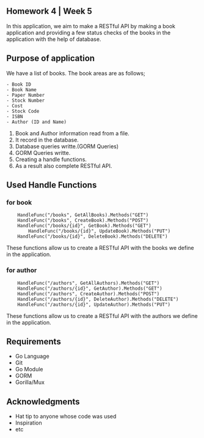 ## Homework 4 | Week 5
In this application, we aim to make a RESTful API by making a book application and providing a few status checks of the books in the application with the help of database.

## Purpose of application

We have a list of books.
The book areas are as follows;
```
- Book ID
- Book Name
- Paper Number
- Stock Number
- Cost
- Stock Code
- ISBN
- Author (ID and Name)
```
1. Book and Author information read from a file.
2. It record in the database.
3. Database queries writte.(GORM Queries)
4. GORM Queries writte.
5. Creating a handle functions.
6. As a result also complete RESTful API.

 
## Used Handle Functions

### for book
```
	HandleFunc("/books", GetAllBooks).Methods("GET")
	HandleFunc("/books", CreateBook).Methods("POST")
	HandleFunc("/books/{id}", GetBook).Methods("GET")
        HandleFunc("/books/{id}", UpdateBook).Methods("PUT")
	HandleFunc("/books/{id}", DeleteBook).Methods("DELETE")
```
These functions allow us to create a RESTful API with the books we define in the application.

### for author
```
	HandleFunc("/authors", GetAllAuthors).Methods("GET")
	HandleFunc("/authors/{id}", GetAuthor).Methods("GET")
	HandleFunc("/authors", CreateAuthor).Methods("POST")
	HandleFunc("/authors/{id}", DeleteAuthor).Methods("DELETE")
	HandleFunc("/authors/{id}", UpdateAuthor).Methods("PUT")
```
These functions allow us to create a RESTful API with the authors we define in the application.

## Requirements

* Go Language
* Git
* Go Module
* GORM
* Gorilla/Mux

## Acknowledgments

* Hat tip to anyone whose code was used
* Inspiration
* etc
